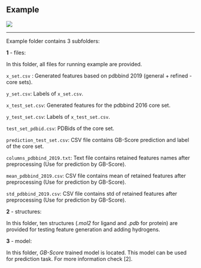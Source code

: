 Example
--
![](https://github.com/miladrayka/3s_application/blob/main/badge.svg) 

---

Example folder contains 3 subfolders:

**1** - files:

In this folder, all files for running example are provided. 

`x_set.csv` : Generated features based on pdbbind 2019 (general + refined - core sets).

`y_set.csv`: Labels of `x_set.csv`.

`x_test_set.csv`: Generated features for the pdbbind 2016 core set.

`y_test_set.csv`: Labels of `x_test_set.csv`.

`test_set_pdbid.csv`: PDBids of the core set.

`prediction_test_set.csv`: CSV file contains GB-Score prediction and label of the core set.

`columns_pdbbind_2019.txt`: Text file contains retained features names after preprocessing (Use for prediction by GB-Score).

`mean_pdbbind_2019.csv`: CSV file contains mean of retained features after preprocessing (Use for prediction by GB-Score).

`std_pdbbind_2019.csv`: CSV file contains std of retained features after preprocessing (Use for prediction by GB-Score).

**2** - structures:

In this folder, ten structures (*.mol2* for ligand and *.pdb* for protein) are provided for testing feature generation and adding hydrogens.

**3** - model:

In this folder, *GB-Score* trained model is located. This model can be used for prediction task. For more information check [2]. 
